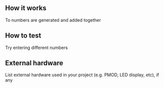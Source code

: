 <!---

This file is used to generate your project datasheet. Please fill in the information below and delete any unused
sections.

You can also include images in this folder and reference them in the markdown. Each image must be less than
512 kb in size, and the combined size of all images must be less than 1 MB.
-->

## How it works

To numbers are generated and added together

## How to test

Try entering different numbers

## External hardware

List external hardware used in your project (e.g. PMOD, LED display, etc), if any
